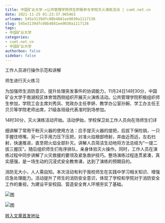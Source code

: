 ```yaml
---
title: 中国矿业大学->公共管理学院师生积极参与学校灭火演练活动 | cumt.net.cn
date: 2021-11-25 01:23:37.965463
urlname: 545e3139dfc08b4881ee9030a1117138
slug: 545e3139dfc08b4881ee9030a1117138
tags: 
- 中国矿业大学
categories:
- cumt.net.cn
- 中国矿业大学
authorbox: false
sidebar: false
---
```

工作人员进行操作示范和讲解

师生进行灭火练习

为加强师生消防意识，提升处理突发事件的协调能力，11月24日14时30分，中国矿业大学于南湖校区体育馆西侧组织开展灭火演练活动。公共管理学院积极组织师生参加，学院工会主席刘秀凤、党政办主任李妍、教学办公室孙婉、学工办主任王贝贝等学院老师出席，21级各班级代表准时到场参加。

14时30分，灭火演练活动开始。活动伊始，学校保卫处工作人员向在场师生们详
<!--more-->
细讲解了常用干粉灭火器的使用方法：应手提灭火器的提把，后拔下保险销，一只手握住喷嘴，另一只手用力压下压把，对准火焰根部喷射，并由近而远，左右扫射，快速推进，直至把火焰全部扑灭。讲解人员简洁生动地将方法总结为“一提二拔三握压”。随后组织师生们有序排队，亲身体验灭火操作。同时，工作人员在演练过程中同步讲解了火灾救援的要领及紧急救护技巧。整场演练过程连贯紧凑，真实感强，是一场生动的沉浸式安全教育课，达到了演练的预期目的。

消防无大小，人人需自知。本次活动有利于我校师生在实践中学习相关知识、增强应急处理能力。活动提升了师生的消防安全意识，体现了学校和学院对于消防安全工作的重视，为建设平安校园、营造安全育人环境夯实了基础。

![图](http://xwzx.cumt.edu.cn/_upload/article/images/40/e5/57a5ab944a3191b27311ded33c3e/b3c7c079-02b3-4d3c-87f2-0adf83041a89.png)

![图](http://xwzx.cumt.edu.cn/_upload/article/images/40/e5/57a5ab944a3191b27311ded33c3e/246855df-1bc1-46d8-b545-2d494c71515a.png)

[转入文章首发地址](http://xwzx.cumt.edu.cn/57/7f/c523a612223/page.htm)
